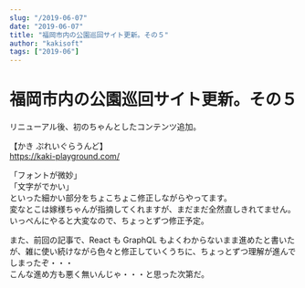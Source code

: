 ```yaml
---
slug: "/2019-06-07"
date: "2019-06-07"
title: "福岡市内の公園巡回サイト更新。その５"
author: "kakisoft"
tags: ["2019-06"]
---
```


# 福岡市内の公園巡回サイト更新。その５

リニューアル後、初のちゃんとしたコンテンツ追加。  

【かき ぷれいぐらうんど】  
<https://kaki-playground.com/>  

「フォントが微妙」  
「文字がでかい」  
といった細かい部分をちょこちょこ修正しながらやってます。  
変なとこは嫁様ちゃんが指摘してくれますが、まだまだ全然直しきれてません。  
いっぺんにやると大変なので、ちょっとずつ修正予定。  

また、前回の記事で、React も GraphQL もよくわからないまま進めたと書いたが、雑に使い続けながら色々と修正していくうちに、ちょっとずつ理解が進んでしまったぞ・・・  
こんな進め方も悪く無いんじゃ・・・と思った次第だ。  


